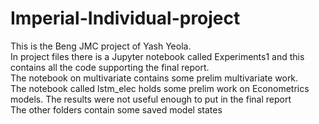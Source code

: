 # Imperial-Individual-project
This is the Beng JMC project of Yash Yeola. <br />
In project files there is a Jupyter notebook called Experiments1 and this contains all the code supporting the final report. <br />
The notebook on multivariate contains some prelim multivariate work. <br />
The notebook called lstm_elec holds some prelim work on Econometrics models. The results were not useful enough to put in the final report <br />
The other folders contain some saved model states
